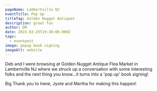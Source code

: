 ```yaml
---
pageName: Lambertville NJ
eventTitle: Pop Up
titleTag: Golden Nugget Antiques
description: great fun
author: DM
date: 2023-03-25T19:30:00.000Z
tags:
  - eventpost
image: popup book signing
imageAlt: website
---
```

D﻿eb and I were browsing at Golden Nugget Antique Flea Market in Lambertville NJ where we struck up a conversation with some interesting folks and the next thing you know...it turns into a 'pop up' book signing!

B﻿ig Thank you to Irene, Jyote and Martha for making this happen!